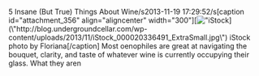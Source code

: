 5 Insane (But True) Things About Wine/s2013-11-19 17:29:52/s[caption id=\"attachment_356\" align=\"aligncenter\" width=\"300\"][![\"iStock](\"http://blog.undergroundcellar.com/wp-content/uploads/2013/11/iStock_000020336491_ExtraSmall-300x199.jpg\")](\"http://blog.undergroundcellar.com/wp-content/uploads/2013/11/iStock_000020336491_ExtraSmall.jpg\") iStock photo by Floriana[/caption] Most oenophiles are great at navigating the bouquet, clarity, and taste of whatever wine is currently occupying their glass. What they aren